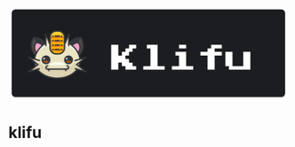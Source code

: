 <p align="center">
<img src="https://github.com/Klifu/klifu/blob/main/assets/banner-dark.png" alt="banner" width="500" />
</p>

# klifu

